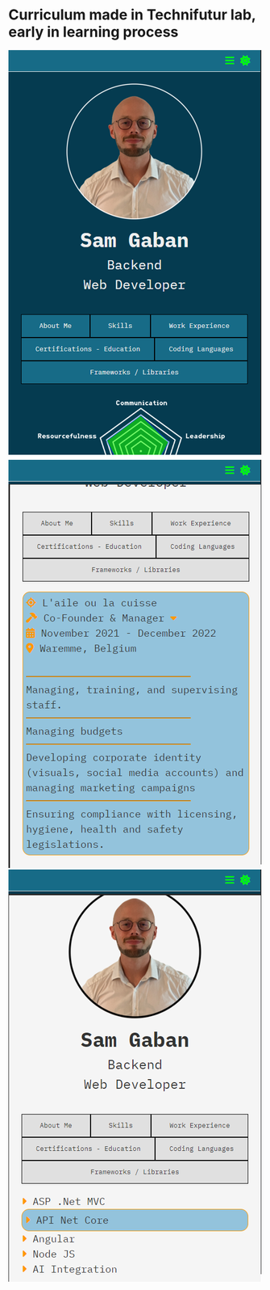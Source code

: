 # Curriculum made in Technifutur lab, early in learning process
![Alt text](/readme/2.png?raw=true "Optional Title")
![Alt text](/readme/1.png?raw=true "Optional Title")
![Alt text](/readme/3.png?raw=true "Optional Title")
